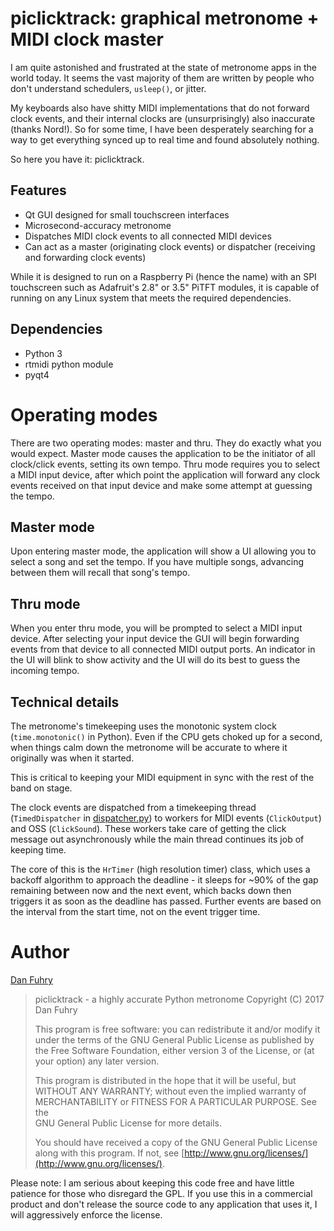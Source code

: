# piclicktrack: graphical metronome + MIDI clock master

I am quite astonished and frustrated at the state of metronome apps in the world today. It seems the vast majority of them are written by people who don't understand schedulers, `usleep()`, or jitter.

My keyboards also have shitty MIDI implementations that do not forward clock events, and their internal clocks are (unsurprisingly) also inaccurate (thanks Nord!). So for some time, I have been desperately searching for a way to get everything synced up to real time and found absolutely nothing.

So here you have it: piclicktrack.

## Features

* Qt GUI designed for small touchscreen interfaces
* Microsecond-accuracy metronome
* Dispatches MIDI clock events to all connected MIDI devices
* Can act as a master (originating clock events) or dispatcher (receiving and forwarding clock events)

While it is designed to run on a Raspberry Pi (hence the name) with an SPI touchscreen such as Adafruit's 2.8" or 3.5" PiTFT modules, it is capable of running on any Linux system that meets the required dependencies.

## Dependencies

* Python 3
* rtmidi python module
* pyqt4

# Operating modes

There are two operating modes: master and thru. They do exactly what you would expect. Master mode causes the application to be the initiator of all clock/click events, setting its own tempo. Thru mode requires you to select a MIDI input device, after which point the application will forward any clock events received on that input device and make some attempt at guessing the tempo.

## Master mode

Upon entering master mode, the application will show a UI allowing you to select a song and set the tempo. If you have multiple songs, advancing between them will recall that song's tempo.

## Thru mode

When you enter thru mode, you will be prompted to select a MIDI input device. After selecting your input device the GUI will begin forwarding events from that device to all connected MIDI output ports. An indicator in the UI will blink to show activity and the UI will do its best to guess the incoming tempo.

## Technical details

The metronome's timekeeping uses the monotonic system clock (`time.monotonic()` in Python). Even if the CPU gets choked up for a second, when things calm down the metronome will be accurate to where it originally was when it started.

This is critical to keeping your MIDI equipment in sync with the rest of the band on stage.

The clock events are dispatched from a timekeeping thread (`TimedDispatcher` in [dispatcher.py](clicktrack/dispatcher.py)) to workers for MIDI events (`ClickOutput`) and OSS (`ClickSound`). These workers take care of getting the click message out asynchronously while the main thread continues its job of keeping time.

The core of this is the `HrTimer` (high resolution timer) class, which uses a backoff algorithm to approach the deadline - it sleeps for ~90% of the gap remaining between now and the next event, which backs down then triggers it as soon as the deadline has passed. Further events are based on the interval from the start time, not on the event trigger time.

# Author

[Dan Fuhry](mailto:dan+piclicktrack@fuhry.com)

> piclicktrack - a highly accurate Python metronome
> Copyright (C) 2017 Dan Fuhry
> 
> This program is free software: you can redistribute it and/or modify
> it under the terms of the GNU General Public License as published by
> the Free Software Foundation, either version 3 of the License, or
> (at your option) any later version.
> 
> This program is distributed in the hope that it will be useful,
> but WITHOUT ANY WARRANTY; without even the implied warranty of
> MERCHANTABILITY or FITNESS FOR A PARTICULAR PURPOSE.  See the                                                                                                                                                                                       
> GNU General Public License for more details.
> 
> You should have received a copy of the GNU General Public License
> along with this program.  If not, see [http://www.gnu.org/licenses/](http://www.gnu.org/licenses/).

Please note: I am serious about keeping this code free and have little patience for those who disregard the GPL. If you use this in a commercial product and don't release the source code to any application that uses it, I will aggressively enforce the license.